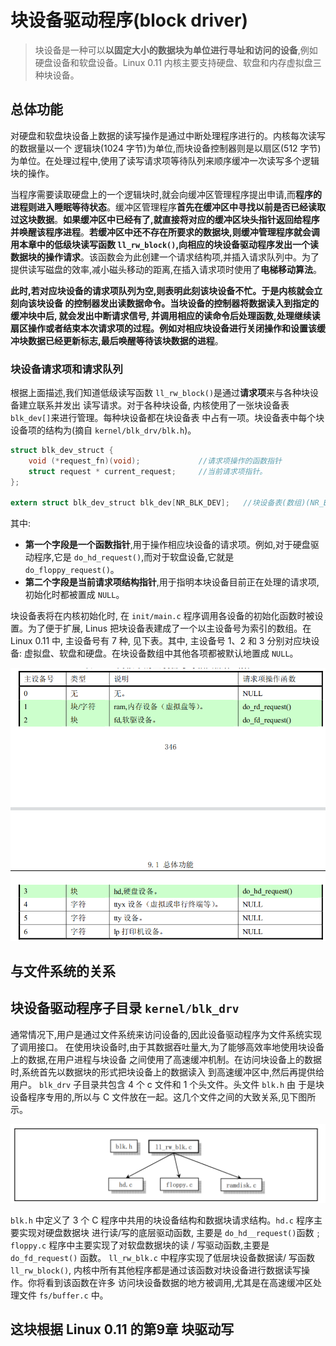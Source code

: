 # 块设备驱动程序(block driver)

> 块设备是一种可以**以固定大小的数据块为单位进行寻址和访问的设备**,例如硬盘设备和软盘设备。Linux  0.11 内核主要支持硬盘、软盘和内存虚拟盘三种块设备。

## 总体功能

对硬盘和软盘块设备上数据的读写操作是通过中断处理程序进行的。内核每次读写的数据量以一个 逻辑块(1024 字节)为单位,而块设备控制器则是以扇区(512 字节)为单位。在处理过程中,使用了读写请求项等待队列来顺序缓冲一次读写多个逻辑块的操作。

当程序需要读取硬盘上的一个逻辑块时,就会向缓冲区管理程序提出申请,而**程序的进程则进入睡眠等待状态**。缓冲区管理程序**首先在缓冲区中寻找以前是否已经读取过这块数据**。**如果缓冲区中已经有了,就直接将对应的缓冲区块头指针返回给程序并唤醒该程序进程**。**若缓冲区中还不存在所要求的数据块,则缓冲管理程序就会调用本章中的低级块读写函数 `ll_rw_block()`,向相应的块设备驱动程序发出一个读数据块的操作请求**。该函数会为此创建一个请求结构项,并插入请求队列中。为了提供读写磁盘的效率,减小磁头移动的距离,在插入请求项时使用了**电梯移动算法**。

**此时,若对应块设备的请求项队列为空,则表明此刻该块设备不忙。于是内核就会立刻向该块设备 的控制器发出读数据命令。当块设备的控制器将数据读入到指定的缓冲块中后, 就会发出中断请求信号, 并调用相应的读命令后处理函数,处理继续读扇区操作或者结束本次请求项的过程。例如对相应块设备进行关闭操作和设置该缓冲块数据已经更新标志,最后唤醒等待该块数据的进程**。

### 块设备请求项和请求队列
根据上面描述,我们知道低级读写函数 `ll_rw_block()`是通过**请求项**来与各种块设备建立联系并发出 读写请求。对于各种块设备, 内核使用了一张块设备表 `blk_dev[]`来进行管理。每种块设备都在块设备表 中占有一项。块设备表中每个块设备项的结构为(摘自 `kernel/blk_drv/blk.h`)。
```c
struct blk_dev_struct {
	void (*request_fn)(void);             //请求项操作的函数指针
	struct request * current_request;     //当前请求项指针。
};

extern struct blk_dev_struct blk_dev[NR_BLK_DEV];   //块设备表(数组)(NR_BLK_DEV=7)。
```

其中:

- **第一个字段是一个函数指针**,用于操作相应块设备的请求项。例如,对于硬盘驱动程序,它是 `do_hd_request()`,而对于软盘设备,它就是 `do_floppy_request()`。
- **第二个字段是当前请求项结构指针**,用于指明本块设备目前正在处理的请求项,初始化时都被置成 `NULL`。

块设备表将在内核初始化时, 在 `init/main.c` 程序调用各设备的初始化函数时被设置。为了便于扩展, Linus 把块设备表建成了一个以主设备号为索引的数组。在 Linux 0.11 中, 主设备号有 7 种, 见下表。其中, 主设备号 1、2 和 3 分别对应块设备: 虚拟盘、软盘和硬盘。在块设备数组中其他各项都被默认地置成 `NULL`。

![blk_devs](README.assets/blk_devs.png)



## 与文件系统的关系

## 块设备驱动程序子目录 `kernel/blk_drv`

通常情况下,用户是通过文件系统来访问设备的,因此设备驱动程序为文件系统实现了调用接口。 在使用块设备时,由于其数据吞吐量大,为了能够高效率地使用块设备上的数据,在用户进程与块设备 之间使用了高速缓冲机制。在访问块设备上的数据时,系统首先以数据块的形式把块设备上的数据读入 到高速缓冲区中,然后再提供给用户。 `blk_drv` 子目录共包含 4 个 c 文件和 1 个头文件。头文件 `blk.h` 由 于是块设备程序专用的,所以与 C 文件放在一起。这几个文件之间的大致关系,见下图所示。

![kernel_blk_drv](README.assets/kernel_blk_drv.png)

`blk.h` 中定义了 3 个 C 程序中共用的块设备结构和数据块请求结构。`hd.c` 程序主要实现对硬盘数据块 进行读/写的底层驱动函数, 主要是 `do_hd__request()`函数﹔ `floppy.c` 程序中主要实现了对软盘数据块的读 / 写驱动函数,主要是 `do_fd_request()` 函数。 `ll_rw_blk.c`  中程序实现了低层块设备数据读/ 写函数 `ll_rw_block()`, 内核中所有其他程序都是通过该函数对块设备进行数据读写操作。你将看到该函数在许多 访问块设备数据的地方被调用,尤其是在高速缓冲区处理文件 `fs/buffer.c` 中。



## 这块根据 Linux 0.11 的第9章 块驱动写
